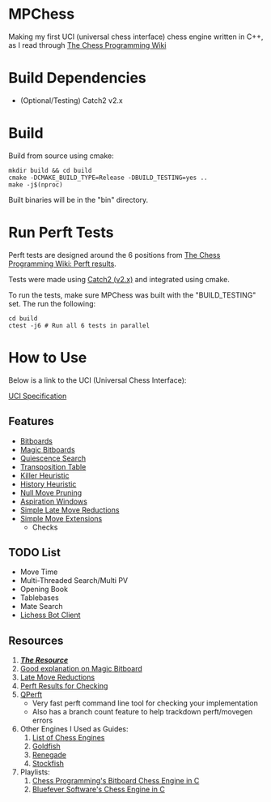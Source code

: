 # MPChess
Making my first UCI (universal chess interface) chess engine written in C++, as I read through [The Chess Programming Wiki](https://www.chessprogramming.org/Main_Page)

# Build Dependencies
- (Optional/Testing) Catch2 v2.x

# Build
Build from source using cmake:
```
mkdir build && cd build
cmake -DCMAKE_BUILD_TYPE=Release -DBUILD_TESTING=yes ..
make -j$(nproc)
```
Built binaries will be in the "bin" directory.

# Run Perft Tests
Perft tests are designed around the 6 positions from [The Chess Programming Wiki: Perft results](https://www.chessprogramming.org/Perft_Results).

Tests were made using [Catch2 (v2.x)](https://github.com/catchorg/Catch2/tree/v2.x) and integrated using cmake.

To run the tests, make sure MPChess was built with the "BUILD_TESTING" set. The run the following:
```
cd build
ctest -j6 # Run all 6 tests in parallel
```

# How to Use
Below is a link to the UCI (Universal Chess Interface):

[UCI Specification](https://www.wbec-ridderkerk.nl/html/UCIProtocol.html)

## Features
- [Bitboards](https://www.chessprogramming.org/Bitboards)
- [Magic Bitboards](https://www.chessprogramming.org/Magic_Bitboards)
- [Quiescence Search](https://www.chessprogramming.org/Quiescence_Search)
- [Transposition Table](https://www.chessprogramming.org/Transposition_Table)
- [Killer Heuristic](https://www.chessprogramming.org/Killer_Heuristic)
- [History Heuristic](https://www.chessprogramming.org/History_Heuristic)
- [Null Move Pruning](https://www.chessprogramming.org/Null_Move_Pruning)
- [Aspiration Windows](https://www.chessprogramming.org/Aspiration_Windows)
- [Simple Late Move Reductions](https://www.chessprogramming.org/Late_Move_Reductions)
- [Simple Move Extensions](https://www.chessprogramming.org/Extensions)
    - Checks

## TODO List
- Move Time
- Multi-Threaded Search/Multi PV
- Opening Book
- Tablebases
- Mate Search
- [Lichess Bot Client](https://github.com/lichess-bot-devs/lichess-bot)


## Resources
1. [__***The Resource***__ ](https://www.chessprogramming.org/Main_Page)
2. [Good explanation on Magic Bitboard](https://analog-hors.github.io/site/magic-bitboards/)
3. [Late Move Reductions](https://web.archive.org/web/20070820072632/http://www.glaurungchess.com/lmr.html)
4. [Perft Results for Checking](https://www.chessprogramming.org/Perft_Results)
5. [QPerft](https://home.hccnet.nl/h.g.muller/dwnldpage.html)
    - Very fast perft command line tool for checking your implementation
    - Also has a branch count feature to help trackdown perft/movegen errors
6. Other Engines I Used as Guides:
    1. [List of Chess Engines](https://computerchess.org.uk/ccrl/4040/index.html)
    2. [Goldfish](https://github.com/bsamseth/Goldfish)
    3. [Renegade](https://github.com/pkrisz99/Renegade)
    4. [Stockfish](https://github.com/official-stockfish/Stockfish)
7. Playlists:
    1. [Chess Programming's Bitboard Chess Engine in C](https://www.youtube.com/playlist?list=PLmN0neTso3Jxh8ZIylk74JpwfiWNI76Cs)
    2. [Bluefever Software's Chess Engine in C](https://www.youtube.com/playlist?list=PLZ1QII7yudbc-Ky058TEaOstZHVbT-2hg)
